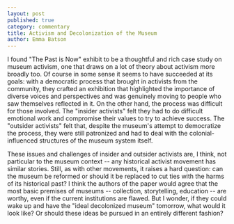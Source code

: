 ```yaml
---
layout: post
published: true
category: commentary
title: Activism and Decolonization of the Museum
author: Emma Batson
---
```

I found "The Past is Now" exhibit to be a thoughtful and rich case study on museum activism, one that draws on a lot of theory about activism more broadly too. Of course in some sense it seems to have succeeded at its goals: with a democratic process that brought in activists from the community, they crafted an exhibition that highlighted the importance of diverse voices and perspectives and was genuinely moving to people who saw themselves reflected in it. On the other hand, the process was difficult for those involved. The "insider activists" felt they had to do difficult emotional work and compromise their values to try to achieve success. The "outsider activists" felt that, despite the museum's attempt to democratize the process, they were still patronized and had to deal with the colonial-influenced structures of the museum system itself.

These issues and challenges of insider and outsider activists are, I think, not particular to the museum context -- any historical activist movement has similar stories. Still, as with other movements, it raises a hard question: can the museum be reformed or should it be replaced to cut ties with the harms of its historical past? I think the authors of the paper would agree that the most basic premises of museums -- collection, storytelling, education -- are worthy, even if the current institutions are flawed. But I wonder, if they could wake up and have the "ideal decolonized museum" tomorrow, what would it look like? Or should these ideas be pursued in an entirely different fashion?